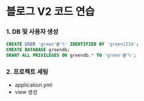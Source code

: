 # 블로그 V2 코드 연습

### 1. DB 및 사용자 생성
```sql
CREATE USER 'green'@'%' IDENTIFIED BY 'green1234';
CREATE DATABASE greendb;
GRANT ALL PRIVILEGES ON greendb.* TO 'green'@'%';
```

### 2. 프로젝트 세팅
- application.yml
- view 생성